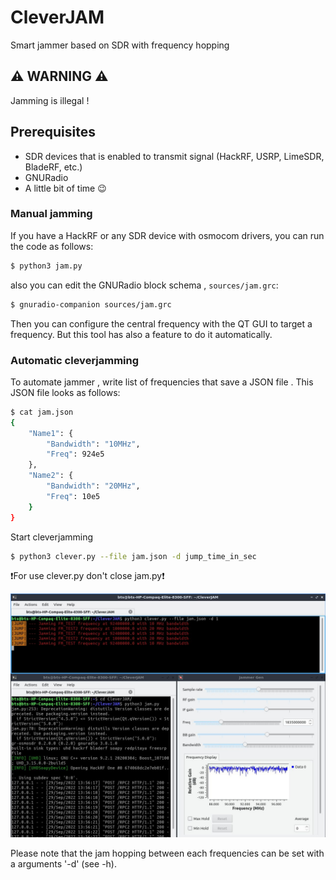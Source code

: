 # CleverJAM
Smart jammer based on SDR with frequency hopping

## ⚠️ WARNING ⚠️

Jamming is illegal !


## Prerequisites

- SDR devices that is enabled to transmit signal (HackRF, USRP, LimeSDR, BladeRF, etc.)
- GNURadio 
- A little bit of time 😉

### Manual jamming 

If you have a HackRF or any SDR device with osmocom drivers, you can run the code as follows:

```sh
$ python3 jam.py
```

also you can edit the GNURadio block schema ,  ``sources/jam.grc``:

```sh
$ gnuradio-companion sources/jam.grc
```

Then you can configure the central frequency with the QT GUI to target a frequency. But this tool has also a feature to do it automatically.

### Automatic cleverjamming

To automate jammer , write list of frequencies that save a JSON file . This JSON file looks as follows:

```sh
$ cat jam.json  
{
    "Name1": {
        "Bandwidth": "10MHz", 
        "Freq": 924e5
    },
    "Name2": {
        "Bandwidth": "20MHz", 
        "Freq": 10e5
    }    
}
```


Start cleverjamming
```sh
$ python3 clever.py --file jam.json -d jump_time_in_sec
```
❗️For use clever.py don't close jam.py❗️

![Jamming session](https://raw.githubusercontent.com/jhonnybonny/just-pic-/main/sceererreen.jpg)

Please note that the jam hopping between each frequencies can be set with a arguments '-d' (see -h).

